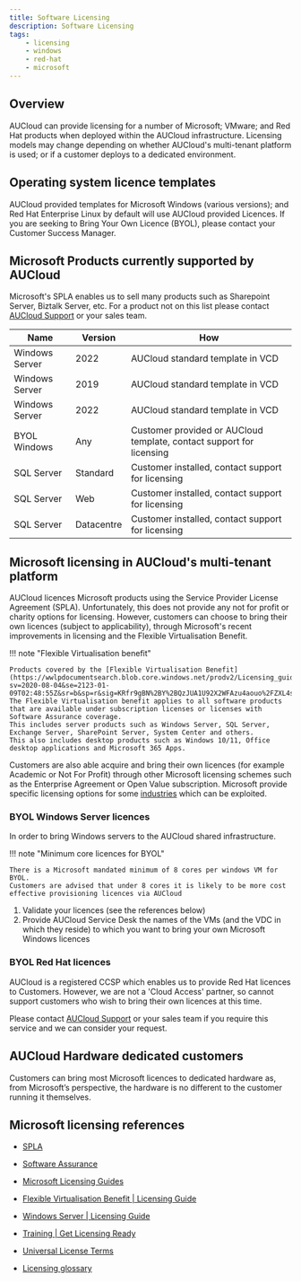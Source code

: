 ```yaml
---
title: Software Licensing
description: Software Licensing
tags:
    - licensing
    - windows
    - red-hat
    - microsoft
---
```


## Overview

AUCloud can provide licensing for a number of Microsoft; VMware; and Red Hat products when deployed within the AUCloud infrastructure.
Licensing models may change depending on whether AUCloud's multi-tenant platform is used; or if a customer deploys to a dedicated environment.

## Operating system licence templates

AUCloud provided templates for Microsoft Windows (various versions); and Red Hat Enterprise Linux by default will use AUCloud provided Licences.
If you are seeking to Bring Your Own Licence (BYOL), please contact your Customer Success Manager.

## Microsoft Products currently supported by AUCloud

Microsoft's SPLA enables us to sell many products such as Sharepoint Server, Biztalk Server, etc. For a product not on this list please contact [AUCloud Support](../support/index.md) or your sales team.

| Name           | Version     | How                                                                  |
| -------------- | ----------- | -------------------------------------------------------------------- |
| Windows Server | 2022        | AUCloud standard template in VCD                                     |
| Windows Server | 2019        | AUCloud standard template in VCD                                     |
| Windows Server | 2022        | AUCloud standard template in VCD                                     |
| BYOL Windows   | Any         | Customer provided or AUCloud template, contact support for licensing |
| SQL Server     | Standard    | Customer installed, contact support for licensing                    |
| SQL Server     | Web         | Customer installed, contact support for licensing                    |
| SQL Server     | Datacentre  | Customer installed, contact support for licensing                    |

## Microsoft licensing in AUCloud's multi-tenant platform

AUCloud licences Microsoft products using the Service Provider License Agreement (SPLA).
Unfortunately, this does not provide any not for profit or charity options for licensing.
However, customers can choose to bring their own licences (subject to applicability), through Microsoft's recent improvements in licensing and the Flexible Virtualisation Benefit.

!!! note "Flexible Virtualisation benefit"

    Products covered by the [Flexible Virtualisation Benefit](https://wwlpdocumentsearch.blob.core.windows.net/prodv2/Licensing_guide_PLT_Flexible_Virtualization_Benefit_Nov2022.pdf?sv=2020-08-04&se=2123-01-09T02:48:55Z&sr=b&sp=r&sig=KRfr9gBN%2BY%2BQzJUA1U92X2WFAzu4aouo%2FZXL4sxKLM0%3D)
    The Flexible Virtualisation benefit applies to all software products that are available under subscription licenses or licenses with Software Assurance coverage.
    This includes server products such as Windows Server, SQL Server, Exchange Server, SharePoint Server, System Center and others.
    This also includes desktop products such as Windows 10/11, Office desktop applications and Microsoft 365 Apps.

Customers are also able acquire and bring their own licences (for example Academic or Not For Profit) through other Microsoft licensing schemes such as the Enterprise Agreement or Open Value subscription.
Microsoft provide specific licensing options for some [industries](https://www.microsoft.com/en-us/licensing/licensing-programs/licensing-for-industries?activetab=licensing-for-industries-pivot:primaryr4) which can be exploited.

### BYOL Windows Server licences

In order to bring Windows servers to the AUCloud shared infrastructure.

!!! note "Minimum core licences for BYOL"

    There is a Microsoft mandated minimum of 8 cores per windows VM for BYOL.
    Customers are advised that under 8 cores it is likely to be more cost effective provisioning licences via AUCloud

1. Validate your licences (see the references below)
1. Provide AUCloud Service Desk the names of the VMs (and the VDC in which they reside) to which you want to bring your own Microsoft Windows licences

### BYOL Red Hat licences

AUCloud is a registered CCSP which enables us to provide Red Hat licences to Customers. However, we are not a 'Cloud Access' partner, so cannot support customers who wish to bring their own licences at this time.

Please contact [AUCloud Support](../support/index.md) or your sales team if you require this service and we can consider your request.

## AUCloud Hardware dedicated customers

Customers can bring most Microsoft licences to dedicated hardware as, from Microsoft’s perspective, the hardware is no different to the customer running it themselves.

## Microsoft licensing references

- [SPLA](https://www.microsoft.com/en-us/licensing/licensing-programs/spla-program)

- [Software Assurance](https://www.microsoft.com/en-us/licensing/licensing-programs/software-assurance-license-mobility?rtc=1)

- [Microsoft Licensing Guides](https://www.microsoft.com/licensing/docs/view/Licensing-Guides)

- [Flexible Virtualisation Benefit | Licensing Guide](https://wwlpdocumentsearch.blob.core.windows.net/prodv2/Licensing_guide_PLT_Flexible_Virtualization_Benefit_Nov2022.pdf?sv=2020-08-04&se=2123-01-09T02:48:55Z&sr=b&sp=r&sig=KRfr9gBN%2BY%2BQzJUA1U92X2WFAzu4aouo%2FZXL4sxKLM0%3D)

- [Windows Server | Licensing Guide](https://wwlpdocumentsearch.blob.core.windows.net/prodv2/Licensing_guide_PLT_Windows_Server_2022_Oct2022.pdf?sv=2020-08-04&se=2123-01-09T02:48:55Z&sr=b&sp=r&sig=2rpC9wnS4kzpamtV0cM2r8hDjtC967m8fudcU6ui8fM%3D)

- [Training | Get Licensing Ready](https://getlicensingready.com/)

- [Universal License Terms](https://www.microsoft.com/licensing/terms/product/ForallSoftware)

- [Licensing glossary](https://www.microsoft.com/licensing/terms/product/Glossary/all)

